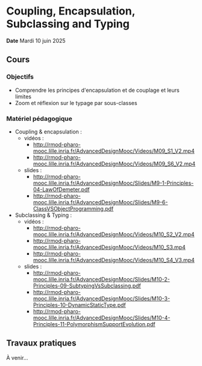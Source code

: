 # Coupling, Encapsulation, Subclassing and Typing
**Date** Mardi 10 juin 2025

## Cours

### Objectifs

- Comprendre les principes d'encapsulation et de couplage et leurs limites
- Zoom et réflexion sur le typage par sous-classes

### Matériel pédagogique

- Coupling & encapsulation : 
    - vidéos :
        - http://rmod-pharo-mooc.lille.inria.fr/AdvancedDesignMooc/Videos/M09_S1_V2.mp4
        - http://rmod-pharo-mooc.lille.inria.fr/AdvancedDesignMooc/Videos/M09_S6_V2.mp4
    - slides : 
        - http://rmod-pharo-mooc.lille.inria.fr/AdvancedDesignMooc/Slides/M9-1-Principles-04-LawOfDemeter.pdf
        - http://rmod-pharo-mooc.lille.inria.fr/AdvancedDesignMooc/Slides/M9-6-ClassVSObjectProgramming.pdf
- Subclassing & Typing :
    - vidéos : 
        - http://rmod-pharo-mooc.lille.inria.fr/AdvancedDesignMooc/Videos/M10_S2_V2.mp4
        - http://rmod-pharo-mooc.lille.inria.fr/AdvancedDesignMooc/Videos/M10_S3.mp4
        - http://rmod-pharo-mooc.lille.inria.fr/AdvancedDesignMooc/Videos/M10_S4_V3.mp4
    - slides :
        - http://rmod-pharo-mooc.lille.inria.fr/AdvancedDesignMooc/Slides/M10-2-Principles-09-SubtypingVsSubclassing.pdf
        - http://rmod-pharo-mooc.lille.inria.fr/AdvancedDesignMooc/Slides/M10-3-Principles-10-DynamicStaticType.pdf
        - http://rmod-pharo-mooc.lille.inria.fr/AdvancedDesignMooc/Slides/M10-4-Principles-11-PolymorphismSupportEvolution.pdf
    

## Travaux pratiques

À venir...